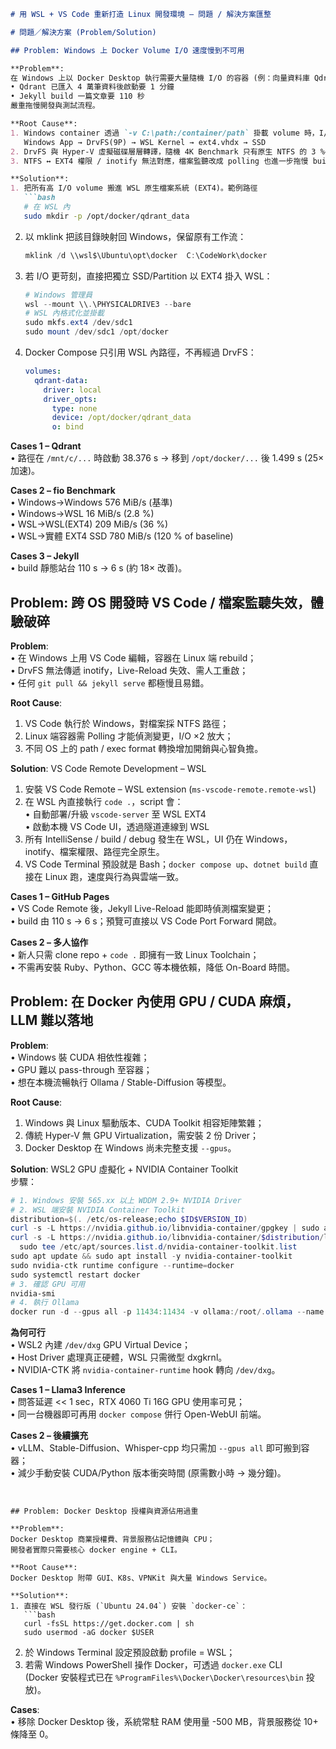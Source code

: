 ```markdown
# 用 WSL + VS Code 重新打造 Linux 開發環境 – 問題 / 解決方案匯整

# 問題／解決方案 (Problem/Solution)

## Problem: Windows 上 Docker Volume I/O 速度慢到不可用  

**Problem**:  
在 Windows 上以 Docker Desktop 執行需要大量隨機 I/O 的容器 (例：向量資料庫 Qdrant、Jekyll 部落格建置) 時，  
• Qdrant 已匯入 4 萬筆資料後啟動要 1 分鐘  
• Jekyll build 一篇文章要 110 秒  
嚴重拖慢開發與測試流程。  

**Root Cause**:  
1. Windows container 透過 `-v C:\path:/container/path` 掛載 volume 時，I/O 會走  
   Windows App → DrvFS(9P) → WSL Kernel → ext4.vhdx → SSD  
2. DrvFS 與 Hyper-V 虛擬磁碟層層轉譯，隨機 4K Benchmark 只有原生 NTFS 的 3 %–6 % 效能 (16 MiB/s vs 576 MiB/s)。  
3. NTFS ↔ EXT4 權限 / inotify 無法對應，檔案監聽改成 polling 也進一步拖慢 build。  

**Solution**:  
1. 把所有高 I/O volume 搬進 WSL 原生檔案系統 (EXT4)。範例路徑  
   ```bash
   # 在 WSL 內
   sudo mkdir -p /opt/docker/qdrant_data
   ```  
2. 以 mklink 把該目錄映射回 Windows，保留原有工作流：  
   ```powershell
   mklink /d \\wsl$\Ubuntu\opt\docker  C:\CodeWork\docker
   ```  
3. 若 I/O 更苛刻，直接把獨立 SSD/Partition 以 EXT4 掛入 WSL：  
   ```powershell
   # Windows 管理員
   wsl --mount \\.\PHYSICALDRIVE3 --bare
   # WSL 內格式化並掛載
   sudo mkfs.ext4 /dev/sdc1
   sudo mount /dev/sdc1 /opt/docker
   ```  
4. Docker Compose 只引用 WSL 內路徑，不再經過 DrvFS：  
   ```yaml
   volumes:
     qdrant-data:
       driver: local
       driver_opts:
         type: none
         device: /opt/docker/qdrant_data
         o: bind
   ```

**Cases 1 – Qdrant**  
• 路徑在 `/mnt/c/...` 時啟動 38.376 s → 移到 `/opt/docker/...` 後 1.499 s (25× 加速)。  

**Cases 2 – fio Benchmark**  
• Windows→Windows 576 MiB/s (基準)  
• Windows→WSL 16 MiB/s (2.8 %)  
• WSL→WSL(EXT4) 209 MiB/s (36 %)  
• WSL→實體 EXT4 SSD 780 MiB/s (120 % of baseline)  

**Cases 3 – Jekyll**  
• build 靜態站台 110 s → 6 s (約 18× 改善)。  



## Problem: 跨 OS 開發時 VS Code / 檔案監聽失效，體驗破碎  

**Problem**:  
• 在 Windows 上用 VS Code 編輯，容器在 Linux 端 rebuild；  
• DrvFS 無法傳遞 inotify，Live-Reload 失效、需人工重啟；  
• 任何 `git pull && jekyll serve` 都極慢且易錯。  

**Root Cause**:  
1. VS Code 執行於 Windows，對檔案採 NTFS 路徑；  
2. Linux 端容器需 Polling 才能偵測變更，I/O ×2 放大；  
3. 不同 OS 上的 path / exec format 轉換增加開銷與心智負擔。  

**Solution**: VS Code Remote Development – WSL  
1. 安裝 VS Code Remote – WSL extension (`ms-vscode-remote.remote-wsl`)  
2. 在 WSL 內直接執行 `code .`，script 會：  
   • 自動部署/升級 `vscode-server` 至 WSL EXT4  
   • 啟動本機 VS Code UI，透過隧道連線到 WSL  
3. 所有 IntelliSense / build / debug 發生在 WSL，UI 仍在 Windows，  
   inotify、檔案權限、路徑完全原生。  
4. VS Code Terminal 預設就是 Bash；`docker compose up`、`dotnet build` 直接在 Linux 跑，速度與行為與雲端一致。  

**Cases 1 – GitHub Pages**  
• VS Code Remote 後，Jekyll Live-Reload 能即時偵測檔案變更；  
• build 由 110 s → 6 s；預覽可直接以 VS Code Port Forward 開啟。  

**Cases 2 – 多人協作**  
• 新人只需 clone repo + `code .` 即擁有一致 Linux Toolchain；  
• 不需再安裝 Ruby、Python、GCC 等本機依賴，降低 On-Board 時間。  



## Problem: 在 Docker 內使用 GPU / CUDA 麻煩，LLM 難以落地  

**Problem**:  
• Windows 裝 CUDA 相依性複雜；  
• GPU 難以 pass-through 至容器；  
• 想在本機流暢執行 Ollama / Stable-Diffusion 等模型。  

**Root Cause**:  
1. Windows 與 Linux 驅動版本、CUDA Toolkit 相容矩陣繁雜；  
2. 傳統 Hyper-V 無 GPU Virtualization，需安裝 2 份 Driver；  
3. Docker Desktop 在 Windows 尚未完整支援 `--gpus`。  

**Solution**: WSL2 GPU 虛擬化 + NVIDIA Container Toolkit  
步驟：  
```powershell
# 1. Windows 安裝 565.xx 以上 WDDM 2.9+ NVIDIA Driver
# 2. WSL 端安裝 NVIDIA Container Toolkit
distribution=$(. /etc/os-release;echo $ID$VERSION_ID)
curl -s -L https://nvidia.github.io/libnvidia-container/gpgkey | sudo apt-key add -
curl -s -L https://nvidia.github.io/libnvidia-container/$distribution/libnvidia-container.list | \
  sudo tee /etc/apt/sources.list.d/nvidia-container-toolkit.list
sudo apt update && sudo apt install -y nvidia-container-toolkit
sudo nvidia-ctk runtime configure --runtime=docker
sudo systemctl restart docker
# 3. 確認 GPU 可用
nvidia-smi
# 4. 執行 Ollama
docker run -d --gpus all -p 11434:11434 -v ollama:/root/.ollama --name ollama ollama/ollama
```  

**為何可行**  
• WSL2 內建 `/dev/dxg` GPU Virtual Device；  
• Host Driver 處理真正硬體，WSL 只需微型 dxgkrnl。  
• NVIDIA-CTK 將 `nvidia-container-runtime` hook 轉向 `/dev/dxg`。  

**Cases 1 – Llama3 Inference**  
• 問答延遲 << 1 sec，RTX 4060 Ti 16G GPU 使用率可見；  
• 同一台機器即可再用 `docker compose` 併行 Open-WebUI 前端。  

**Cases 2 – 後續擴充**  
• vLLM、Stable-Diffusion、Whisper-cpp 均只需加 `--gpus all` 即可搬到容器；  
• 減少手動安裝 CUDA/Python 版本衝突時間 (原需數小時 → 幾分鐘)。  
```


## Problem: Docker Desktop 授權與資源佔用過重  

**Problem**:  
Docker Desktop 商業授權費、背景服務佔記憶體與 CPU；  
開發者實際只需要核心 docker engine + CLI。  

**Root Cause**:  
Docker Desktop 附帶 GUI、K8s、VPNKit 與大量 Windows Service。  

**Solution**:  
1. 直接在 WSL 發行版 (`Ubuntu 24.04`) 安裝 `docker-ce`：  
   ```bash
   curl -fsSL https://get.docker.com | sh
   sudo usermod -aG docker $USER
   ```  
2. 於 Windows Terminal 設定預設啟動 profile = WSL；  
3. 若需 Windows PowerShell 操作 Docker，可透過 `docker.exe` CLI  
   (Docker 安裝程式已在 `%ProgramFiles%\Docker\Docker\resources\bin` 投放)。  

**Cases**:  
• 移除 Docker Desktop 後，系統常駐 RAM 使用量 -500 MB，背景服務從 10+ 條降至 0。  



```